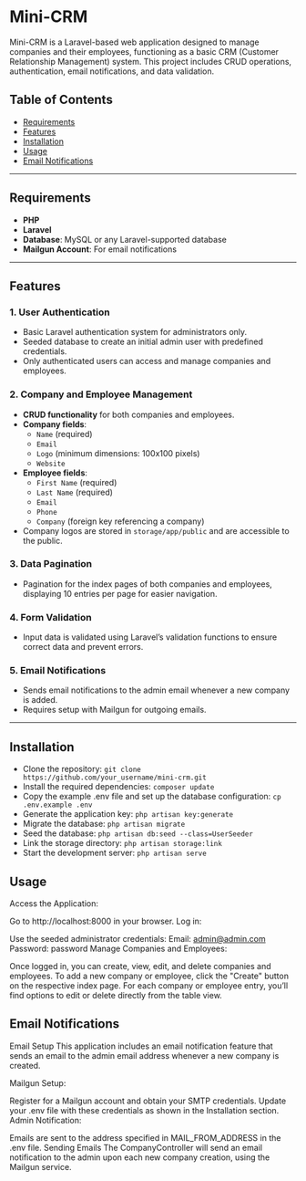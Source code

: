 # Mini-CRM

Mini-CRM is a Laravel-based web application designed to manage companies and their employees, functioning as a basic CRM (Customer Relationship Management) system. This project includes CRUD operations, authentication, email notifications, and data validation.

## Table of Contents
- [Requirements](#requirements)
- [Features](#features)
- [Installation](#installation)
- [Usage](#usage)
- [Email Notifications](#email-notifications)


---

## Requirements

- **PHP** 
- **Laravel** 
- **Database**: MySQL or any Laravel-supported database
- **Mailgun Account**: For email notifications

---

## Features

### 1. User Authentication
   - Basic Laravel authentication system for administrators only.
   - Seeded database to create an initial admin user with predefined credentials.
   - Only authenticated users can access and manage companies and employees.

### 2. Company and Employee Management
   - **CRUD functionality** for both companies and employees.
   - **Company fields**:
     - `Name` (required)
     - `Email`
     - `Logo` (minimum dimensions: 100x100 pixels)
     - `Website`
   - **Employee fields**:
     - `First Name` (required)
     - `Last Name` (required)
     - `Email`
     - `Phone`
     - `Company` (foreign key referencing a company)
   - Company logos are stored in `storage/app/public` and are accessible to the public.

### 3. Data Pagination
   - Pagination for the index pages of both companies and employees, displaying 10 entries per page for easier navigation.

### 4. Form Validation
   - Input data is validated using Laravel’s validation functions to ensure correct data and prevent errors.

### 5. Email Notifications
   - Sends email notifications to the admin email whenever a new company is added.
   - Requires setup with Mailgun for outgoing emails.

---

## Installation

- Clone the repository: `git clone https://github.com/your_username/mini-crm.git`
- Install the required dependencies: `composer update`
- Copy the example .env file and set up the database configuration: `cp .env.example .env`
- Generate the application key: `php artisan key:generate`
- Migrate the database: `php artisan migrate`
- Seed the database: `php artisan db:seed --class=UserSeeder`
- Link the storage directory: `php artisan storage:link`
- Start the development server: `php artisan serve`




## Usage
Access the Application:

Go to http://localhost:8000 in your browser.
Log in:

Use the seeded administrator credentials:
Email: admin@admin.com
Password: password
Manage Companies and Employees:

Once logged in, you can create, view, edit, and delete companies and employees.
To add a new company or employee, click the "Create" button on the respective index page.
For each company or employee entry, you’ll find options to edit or delete directly from the table view.


## Email Notifications
Email Setup
This application includes an email notification feature that sends an email to the admin email address whenever a new company is created.

Mailgun Setup:

Register for a Mailgun account and obtain your SMTP credentials.
Update your .env file with these credentials as shown in the Installation section.
Admin Notification:

Emails are sent to the address specified in MAIL_FROM_ADDRESS in the .env file.
Sending Emails
The CompanyController will send an email notification to the admin upon each new company creation, using the Mailgun service.
